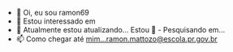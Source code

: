- 👋 Oi, eu sou ramon69
- 👀 Estou interessado em 
- 🌱 Atualmente estou atualizando...
Estou 💞️ - Pesquisando em...
- 📫 Como chegar até mim...ramon.mattozo@escola.pr.gov.br

<!---
ramondelas/ramondelas is a ✨ special ✨ repository because its `README.md` (this file) appears on your GitHub profile.
You can click the Preview link to take a look at your changes.
--->
